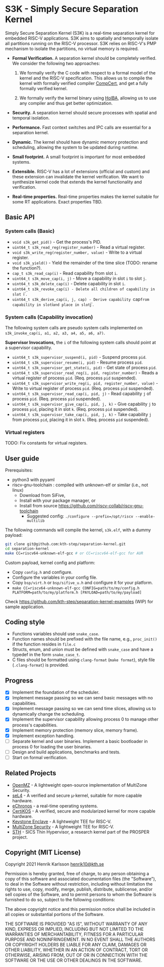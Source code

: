 # S3K - Simply Secure Separation Kernel

Simply Secure Separation Kernel (S3K) is a real-time separation kernel for embedded RISC-V applications. S3K aims to spatially and temporally isolate all partitions running on the RISC-V processor. S3K relies on RISC-V's PMP mechanism to isolate the partitions, no virtual memory is required.


- **Formal Verification.** A separation kernel should be completely verified. We consider the following two approaches:

    1. We formally verify the C code with respect to a formal model of the kernel and the RISC-V specification. This allows us to compile the kernel with formally verified compiler [CompCert](https://github.com/AbsInt/CompCert), and get a fully formally verified kernel.

    2. We formally verify the kernel binary using [HolBA](https://github.com/kth-step/HolBA), allowing us to use any compiler and thus get better optimization.

- **Security.** A separation kernel should secure processes with spatial and temporal isolation.

- **Performance.** Fast context switches and IPC calls are essential for a separation kernel.

- **Dynamic.** The kernel should have dynamic memory protection and scheduling, allowing the system to be updated during runtime.

- **Small footprint.** A small footprint is important for most embedded systems.

- **Extensible.** RISC-V has a lot of extensions (official and custom) and these extension can invalidate the kernel verification. We want to synthesize kernel code that extends the kernel functionality and verification.

- **Real-time properties.** Real-time properties makes the kernel suitable for some RT applications. Exact properties TBD.

## Basic API

### System calls (Basic)

- `void s3k_get_pid()` - Get the process's PID.
- `uint64_t s3k_read_reg(register_number)` - Read a virtual register.
- `void s3k_write_reg(register_number, value)` - Write to a virtual register.
- `void s3k_yield()` - Yield the remainder of the time slice (TODO: rename the function?).
- `cap_t s3k_read_cap(i)` - Read capability from slot `i`.
- `uint64_t s3k_move_cap(i, j)` - Move a capability in slot `i` to slot `j`.
- `uint64_t s3k_delete_cap(i)` -  Delete capability in slot `i`.
- `uint64_t s3k_revoke_cap(i) - Delete all children of capability in slot `i`.
- `uint64_t s3k_derive_cap(i, j, cap) - Derive capability `cap` from capability in slot `i` and place in slot `j`.

### System calls (Capability invocation)
The following system calls are pseudo system calls implemented on `s3k_invoke_cap(i, a1, a2, a3, a4, a5, a6, a7)`.

**Supervisor Invocations,** the `i` of the following system calls should point at a supervisor capability.
- `uint64_t s3k_supervisor_suspend(i, pid)` - Suspend process `pid`.
- `uint64_t s3k_supervisor_resume(i, pid)` - Resume process `pid`.
- `uint64_t s3k_supervisor_get_state(i, pid)` - Get state of process `pid`.
- `uint64_t s3k_supervisor_read_reg(i, pid, register_number)` - Reads a virtual register of process `pid`. (Req. process `pid` suspended).
- `uint64_t s3k_supervisor_write_reg(i, pid, register_number, value)` - Write to virtual register of process `pid`. (Req. process `pid` suspended).
- `uint64_t s3k_supervisor_read_cap(i, pid, j)` - Read capability `j` of process `pid`. (Req. process `pid` suspended).
- `uint64_t s3k_supervisor_give_cap(i, pid, j, k)` - Give capability `j` to process `pid`, placing it in slot `k`. (Req. process `pid` suspended).
- `uint64_t s3k_supervisor_take_cap(i, pid, j, k)` - Take capability `j` from process `pid`, placing it in slot `k`. (Req. process `pid` suspended).

### Virtual registers
TODO: Fix constants for virtual registers.

## User guide

Prerequisites:
- python3 with pyyaml
- riscv-gnu-toolchain : compiled with unknown-elf or similar (i.e., not linux)
    + Download from SiFive, 
    + Install with your package manager, or
    + Install from source https://github.com/riscv-collab/riscv-gnu-toolchain
        + Suggested config: `./configure --prefix=/opt/riscv --enable-multilib`

The following commands will compile the kernel, `s3k.elf`, with a dummy payload:
```bash
git clone git@github.com:kth-step/separation-kernel.git
cd separation-kernel
make CC=riscv64-unknown-elf-gcc # or CC=riscv64-elf-gcc for AUR
```

Custom payload, kernel config and platform:
+ Copy `config.h` and configure.
+ Configure the variables in your config file. 
+ Copy `bsp/virt.h` or `bsp/sifive_u.h` and configure it for your platform.
+ `make CC=riscv64-unknown-elf-gcc CONFIG=path/to/my/config.h PLATFORM=path/to/my/platform.h [PAYLOAD=path/to/my/payload]`

Check https://github.com/kth-step/separation-kernel-examples (WIP) for sample application.

## Coding style

- Functions variables should use `snake_case`.
- Function names should be prefixed with the file name, e.g., `proc_init()` if the function resides in `file.c`
- Structs, enum, and union must be defined with `snake_case` and have a typedef in the form `snake_case_t`.
- C files should be formatted using `clang-format` (`make format`), style file (`.clang-format`) is provided.

## Progress

- [x] Implement the foundation of the scheduler.
- [x] Implement message passing so we can send basic messages with no capabilities.
- [x] Implement message passing so we can send time slices, allowing us to dynamically change the scheduling.
- [x] Implement the supervisor capability allowing process 0 to manage other process's capabilities.
- [x] Implement memory protection (memory slice, memory frame).
- [x] Implement exception handling.
- [ ] Separate kernel and user binaries.  Implement a basic bootloader in process 0 for loading the user binaries.
- [ ] Design and build applications, benchmarks and tests.
- [ ] Start on formal verification.

## Related Projects 
- [OpenMZ](https://github.com/castor-software/openmz) - A lightweight open-source implementation of MultiZone Security.
- [seL4](https://sel4.systems/) - A verified and secure µ-kernel, suitable for more capable hardware.
- [eChronos](https://github.com/echronos/echronos) - a real-time operating systems.
- [CertiKOS](http://flint.cs.yale.edu/certikos/) - A verified, secure and modularized kernel for more capable hardware.
- [Keystone Enclave](https://github.com/keystone-enclave/keystone) - A lightweight TEE for RISC-V.
- [MultiZone Security](https://hex-five.com) - A lightweight TEE for RISC-V.
- [STH](https://bitbucket.org/sicssec/sth/src/master/) - SICS Thin Hypervisor, a research kernel part of the PROSPER project.

## Copyright (MIT License)

Copyright 2021 Henrik Karlsson <henrik10@kth.se>

Permission is hereby granted, free of charge, to any person obtaining a copy of
this software and associated documentation files (the "Software"), to deal in
the Software without restriction, including without limitation the rights to
use, copy, modify, merge, publish, distribute, sublicense, and/or sell copies
of the Software, and to permit persons to whom the Software is furnished to do
so, subject to the following conditions:

The above copyright notice and this permission notice shall be included in all
copies or substantial portions of the Software.

THE SOFTWARE IS PROVIDED "AS IS", WITHOUT WARRANTY OF ANY KIND, EXPRESS OR
IMPLIED, INCLUDING BUT NOT LIMITED TO THE WARRANTIES OF MERCHANTABILITY,
FITNESS FOR A PARTICULAR PURPOSE AND NONINFRINGEMENT. IN NO EVENT SHALL THE
AUTHORS OR COPYRIGHT HOLDERS BE LIABLE FOR ANY CLAIM, DAMAGES OR OTHER
LIABILITY, WHETHER IN AN ACTION OF CONTRACT, TORT OR OTHERWISE, ARISING FROM,
OUT OF OR IN CONNECTION WITH THE SOFTWARE OR THE USE OR OTHER DEALINGS IN THE
SOFTWARE.
